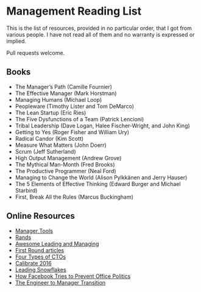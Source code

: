 # Management Reading List

This is the list of resources, provided in no particular order, that I got from various people. I have not read all of them and no warranty is expressed or implied.

Pull requests welcome.

## Books

* The Manager’s Path (Camille Fournier)
* The Effective Manager (Mark Horstman)
* Managing Humans (Michael Loop)
* Peopleware (Timothy Lister and Tom DeMarco)
* The Lean Startup (Eric Ries)
* The Five Dysfunctions of a Team (Patrick Lencioni)
* Tribal Leadership (Dave Logan, Halee Fischer-Wright, and John King)
* Getting to Yes (Roger Fisher and William Ury)
* Radical Candor (Kim Scott)
* Measure What Matters (John Doerr)
* Scrum (Jeff Sutherland)
* High Output Management (Andrew Grove)
* The Mythical Man-Month (Fred Brooks)
* The Productive Programmer (Neal Ford)
* Managing to Change the World (Alison Pylkkänen and Jerry Hauser)
* The 5 Elements of Effective Thinking (Edward Burger and Michael Starbird)
* First, Break All the Rules (Marcus Buckingham)

## Online Resources

* [Manager Tools](https://www.manager-tools.com/)
* [Rands](http://randsinrepose.com/)
* [Awesome Leading and Managing](https://github.com/LappleApple/awesome-leading-and-managing)
* [First Round articles](https://search.firstround.com/topics/engineering-management)
* [Four Types of CTOs](http://ctovision.com/2009/08/the-role-of-the-cto-four-models-for-success/)
* [Calibrate 2016](https://www.youtube.com/playlist?list=PL8iMj9kx_ykSphiqB8lwtXSOky2iTNu5y)
* [Leading Snowflakes](http://leadingsnowflakes.com/)
* [How Facebook Tries to Prevent Office Politics](https://hbr.org/2016/06/how-facebook-tries-to-prevent-office-politics)
* [The Engineer to Manager Transition](https://www.slideshare.net/TeamableHires/surviving-the-engineer-tomanager-transition)